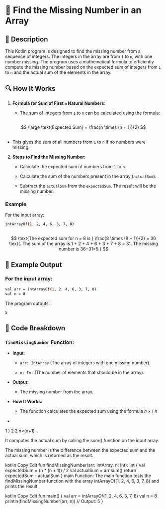 # 📌 Find the Missing Number in an Array

## 🚀 Description
This Kotlin program is designed to find the missing number from a sequence of integers. 
The integers in the array are from `1` to `n`, with one number missing. 
The program uses a mathematical formula to efficiently compute the missing number based on the expected sum of integers from `1` to `n` and the actual sum of the elements in the array.

## 🔍 How It Works
1. **Formula for Sum of First `n` Natural Numbers**:

    - The sum of integers from `1` to `n` can be calculated using the formula:

##
$$
\large \text{Expected Sum} = \frac{n \times (n + 1)}{2}
$$
##
 
   - This gives the sum of all numbers from `1` to `n` if no numbers were missing.

2. **Steps to Find the Missing Number**:

   - Calculate the expected sum of numbers from `1` to `n`.

   - Calculate the sum of the numbers present in the array (`actualSum`).

   - Subtract the `actualSum` from the `expectedSum`. The result will be the missing number.

### Example
For the input array:
```sh
intArrayOf(1, 2, 4, 6, 3, 7, 8)
```
##
$$
\text{The expected sum for n = 8 is     } \frac{8 \times (8 + 1)}{2} = 36 \text{. The sum of the array is 1 + 2 + 4 + 6 + 3 + 7 + 8 = 31. The missing number is 36−31=5.}  
$$
##

## 🎯 Example Output
### For the input array:

```sh
val arr = intArrayOf(1, 2, 4, 6, 3, 7, 8)
val n = 8
```
The program outputs:
```sh
5
```
## 📂 Code Breakdown
### `findMissingNumber` Function:
- **Input**:

    - `arr: IntArray` (The array of integers with one missing number).

    - `n: Int` (The number of elements that should be in the array).

- **Output**:

    - The missing number from the array.

- **How It Works**:

    - The function calculates the expected sum using the formula 
𝑛
×
(
𝑛
+
1
)
2
2
n×(n+1)
​
 .

It computes the actual sum by calling the sum() function on the input array.

The missing number is the difference between the expected sum and the actual sum, which is returned as the result.

kotlin
Copy
Edit
fun findMissingNumber(arr: IntArray, n: Int): Int {
    val expectedSum = (n * (n + 1)) / 2
    val actualSum = arr.sum()
    return expectedSum - actualSum
}
main Function:
The main function tests the findMissingNumber function with the array intArrayOf(1, 2, 4, 6, 3, 7, 8) and prints the result.

kotlin
Copy
Edit
fun main() {
    val arr = intArrayOf(1, 2, 4, 6, 3, 7, 8)
    val n = 8
    println(findMissingNumber(arr, n))  // Output: 5
}
